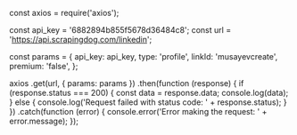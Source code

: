       
  const axios = require('axios');
  
  const api_key = '6882894b855f5678d36484c8';
  const url = 'https://api.scrapingdog.com/linkedin';
  
  const params = {
    api_key: api_key,
    type: 'profile',
    linkId: 'musayevcreate',
    premium: 'false',
  };
  
  axios
    .get(url, { params: params })
    .then(function (response) {
      if (response.status === 200) {
        const data = response.data;
        console.log(data);
      } else {
        console.log('Request failed with status code: ' + response.status);
      }
    })
    .catch(function (error) {
      console.error('Error making the request: ' + error.message);
    });